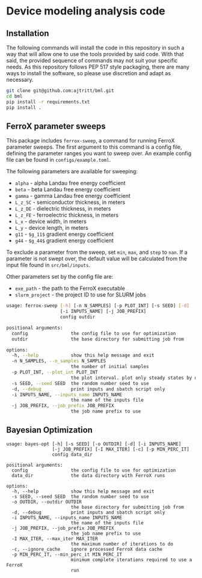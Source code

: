 # Device modeling analysis code

## Installation

The following commands will install the code in this repository in such a way
that will allow one to use the tools provided by said code. With that said, the
provided sequence of commands may not suit your specific needs. As this
repository follows PEP 517 style packaging, there are many ways to install the
software, so please use discretion and adapt as necessary.

```bash
git clone git@github.com:ajtritt/bml.git
cd bml
pip install -r requirements.txt
pip install .
```

## FerroX parameter sweeps

This package includes `ferrox-sweep`, a command for running FerroX parameter
sweeps. The first argument to this command is a config file, defining the
parameter ranges you want to sweep over. An example config file can be found in
`configs/example.toml`.

The following parameters are available for sweeping:
- `alpha` - alpha Landau free energy coefficient
- `beta` - beta Landau free energy coefficient
- `gamma` - gamma Landau free energy coefficient
- `L_z_SC` - semiconductor thickness, in meters
- `L_z_DE` - dielectric thickness, in meters
- `L_z_FE` - ferroelectric thickness, in meters
- `L_x` - device width, in meters
- `L_y` - device length, in meters
- `g11` - `$g_11$` gradient energy coefficient
- `g44` - `$g_44$` gradient energy coefficient

To exclude a parameter from the sweep, set `min`, `max`, and `step` to `nan`.
If a parameter is not swept over, the default value will be calculated from the
input file found in `src/bml/inputs`.

Other parameters set by the config file are:
- `exe_path` - the path to the FerroX executable
- `slurm_project` - the project ID to use for SLURM jobs


```bash
usage: ferrox-sweep [-h] [-n N_SAMPLES] [-p PLOT_INT] [-s SEED] [-d]
                    [-i INPUTS_NAME] [-j JOB_PREFIX]
                    config outdir

positional arguments:
  config                the config file to use for optimization
  outdir                the base directory for submitting job from

options:
  -h, --help            show this help message and exit
  -n N_SAMPLES, --n_samples N_SAMPLES
                        the number of initial samples
  -p PLOT_INT, --plot_int PLOT_INT
                        the plot interval. plot only steady states by default
  -s SEED, --seed SEED  the random number seed to use
  -d, --debug           print inputs and sbatch script only
  -i INPUTS_NAME, --inputs_name INPUTS_NAME
                        the name of the inputs file
  -j JOB_PREFIX, --job_prefix JOB_PREFIX
                        the job name prefix to use
```

## Bayesian Optimization

```
usage: bayes-opt [-h] [-s SEED] [-o OUTDIR] [-d] [-i INPUTS_NAME]
                 [-j JOB_PREFIX] [-I MAX_ITER] [-c] [-p MIN_PERC_IT]
                 config data_dir

positional arguments:
  config                the config file to use for optimization
  data_dir              the data directory with FerroX runs

options:
  -h, --help            show this help message and exit
  -s SEED, --seed SEED  the random number seed to use
  -o OUTDIR, --outdir OUTDIR
                        the base directory for submitting job from
  -d, --debug           print inputs and sbatch script only
  -i INPUTS_NAME, --inputs_name INPUTS_NAME
                        the name of the inputs file
  -j JOB_PREFIX, --job_prefix JOB_PREFIX
                        the job name prefix to use
  -I MAX_ITER, --max_iter MAX_ITER
                        the maximum number of iterations to do
  -c, --ignore_cache    ignore processed FerroX data cache
  -p MIN_PERC_IT, --min_perc_it MIN_PERC_IT
                        minimum complete iterations required to use a FerroX
                        run
```
